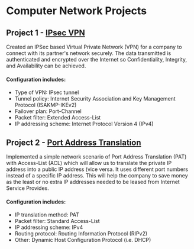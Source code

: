 # Computer Network Projects

<h2>Project 1 - <a href="https://github.com/Nirali4/Networking_Projects/tree/master/IPSec-VPN">IPsec VPN</a></h2>
Created an IPSec based Virtual Private Network (VPN) for a company to connect with its partner's network securely. The data transmitted is authenticated and encrypted over the Internet so Confidentiality, Integrity, and Availability can be achieved.

<h4>Configuration includes:</h4>
<ul>
  <li>Type of VPN: IPsec tunnel
  <li>Tunnel policy: Internet Security Association and Key Management Protocol (ISAKMP-IKEv2) 
  <li>Failover plan: Port-Channel
  <li>Packet filter: Extended Access-List 
  <li>IP addressing scheme: Internet Protocol Version 4 (IPv4)
</ul>

<h2>Project 2 - <a href="https://github.com/Nirali4/Networking_Projects/tree/master/Network-Port-Address-Translation">Port Address Translation</a></h2>
Implemented a simple network scenario of Port Address Translation (PAT) with Access-List (ACL) which will allow us to translate the private IP address into a public IP address (vice versa. It uses different port numbers instead of a specific IP address. This will help the company to save money as the least or no extra IP addresses needed to be leased from Internet Service Provides. 

<h4>Configuration includes:</h4>
<ul>
  <li>IP translation method: PAT
  <li>Packet filter: Standard Access-List 
  <li>IP addressing scheme: IPv4
  <li>Routing protocol: Routing Information Protocol (RIPv2) 
  <li>Other: Dynamic Host Configuration Protocol (i.e. DHCP)
</ul>
